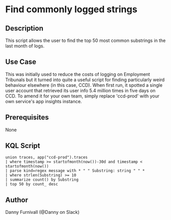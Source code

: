# Find commonly logged strings

## Description
This script allows the user to find the top 50 most common substrings in the last month of logs.

## Use Case
This was initially used to reduce the costs of logging on Employment Tribunals but it turned into quite a useful script for finding particularly weird behaviour elsewhere (in this case, CCD). 
When first run, it spotted a single user account that retrieved its user info 5.4 million times in five days on CCD.
To amend it for your own team, simply replace 'ccd-prod' with your own service's app insights instance.

## Prerequisites
None

## KQL Script
```kusto
union traces, app("ccd-prod").traces
| where timestamp >= startofmonth(now())-30d and timestamp < startofmonth(now())
| parse kind=regex message with * " " Substring: string " " *
| where strlen(Substring) >= 10
| summarize count() by Substring
| top 50 by count_ desc
```

## Author
Danny Furnivall (@Danny on Slack)
